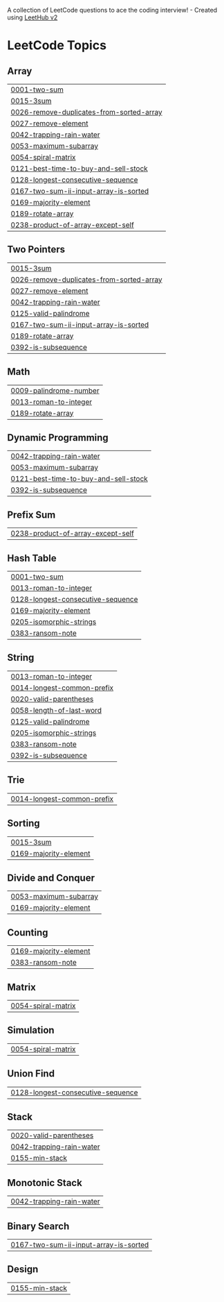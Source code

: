 A collection of LeetCode questions to ace the coding interview! - Created using [LeetHub v2](https://github.com/arunbhardwaj/LeetHub-2.0)
<!---LeetCode Topics Start-->
# LeetCode Topics
## Array
|  |
| ------- |
| [0001-two-sum](https://github.com/VinothKumar-vkv/Leetcode_solutions/tree/master/0001-two-sum) |
| [0015-3sum](https://github.com/VinothKumar-vkv/Leetcode_solutions/tree/master/0015-3sum) |
| [0026-remove-duplicates-from-sorted-array](https://github.com/VinothKumar-vkv/Leetcode_solutions/tree/master/0026-remove-duplicates-from-sorted-array) |
| [0027-remove-element](https://github.com/VinothKumar-vkv/Leetcode_solutions/tree/master/0027-remove-element) |
| [0042-trapping-rain-water](https://github.com/VinothKumar-vkv/Leetcode_solutions/tree/master/0042-trapping-rain-water) |
| [0053-maximum-subarray](https://github.com/VinothKumar-vkv/Leetcode_solutions/tree/master/0053-maximum-subarray) |
| [0054-spiral-matrix](https://github.com/VinothKumar-vkv/Leetcode_solutions/tree/master/0054-spiral-matrix) |
| [0121-best-time-to-buy-and-sell-stock](https://github.com/VinothKumar-vkv/Leetcode_solutions/tree/master/0121-best-time-to-buy-and-sell-stock) |
| [0128-longest-consecutive-sequence](https://github.com/VinothKumar-vkv/Leetcode_solutions/tree/master/0128-longest-consecutive-sequence) |
| [0167-two-sum-ii-input-array-is-sorted](https://github.com/VinothKumar-vkv/Leetcode_solutions/tree/master/0167-two-sum-ii-input-array-is-sorted) |
| [0169-majority-element](https://github.com/VinothKumar-vkv/Leetcode_solutions/tree/master/0169-majority-element) |
| [0189-rotate-array](https://github.com/VinothKumar-vkv/Leetcode_solutions/tree/master/0189-rotate-array) |
| [0238-product-of-array-except-self](https://github.com/VinothKumar-vkv/Leetcode_solutions/tree/master/0238-product-of-array-except-self) |
## Two Pointers
|  |
| ------- |
| [0015-3sum](https://github.com/VinothKumar-vkv/Leetcode_solutions/tree/master/0015-3sum) |
| [0026-remove-duplicates-from-sorted-array](https://github.com/VinothKumar-vkv/Leetcode_solutions/tree/master/0026-remove-duplicates-from-sorted-array) |
| [0027-remove-element](https://github.com/VinothKumar-vkv/Leetcode_solutions/tree/master/0027-remove-element) |
| [0042-trapping-rain-water](https://github.com/VinothKumar-vkv/Leetcode_solutions/tree/master/0042-trapping-rain-water) |
| [0125-valid-palindrome](https://github.com/VinothKumar-vkv/Leetcode_solutions/tree/master/0125-valid-palindrome) |
| [0167-two-sum-ii-input-array-is-sorted](https://github.com/VinothKumar-vkv/Leetcode_solutions/tree/master/0167-two-sum-ii-input-array-is-sorted) |
| [0189-rotate-array](https://github.com/VinothKumar-vkv/Leetcode_solutions/tree/master/0189-rotate-array) |
| [0392-is-subsequence](https://github.com/VinothKumar-vkv/Leetcode_solutions/tree/master/0392-is-subsequence) |
## Math
|  |
| ------- |
| [0009-palindrome-number](https://github.com/VinothKumar-vkv/Leetcode_solutions/tree/master/0009-palindrome-number) |
| [0013-roman-to-integer](https://github.com/VinothKumar-vkv/Leetcode_solutions/tree/master/0013-roman-to-integer) |
| [0189-rotate-array](https://github.com/VinothKumar-vkv/Leetcode_solutions/tree/master/0189-rotate-array) |
## Dynamic Programming
|  |
| ------- |
| [0042-trapping-rain-water](https://github.com/VinothKumar-vkv/Leetcode_solutions/tree/master/0042-trapping-rain-water) |
| [0053-maximum-subarray](https://github.com/VinothKumar-vkv/Leetcode_solutions/tree/master/0053-maximum-subarray) |
| [0121-best-time-to-buy-and-sell-stock](https://github.com/VinothKumar-vkv/Leetcode_solutions/tree/master/0121-best-time-to-buy-and-sell-stock) |
| [0392-is-subsequence](https://github.com/VinothKumar-vkv/Leetcode_solutions/tree/master/0392-is-subsequence) |
## Prefix Sum
|  |
| ------- |
| [0238-product-of-array-except-self](https://github.com/VinothKumar-vkv/Leetcode_solutions/tree/master/0238-product-of-array-except-self) |
## Hash Table
|  |
| ------- |
| [0001-two-sum](https://github.com/VinothKumar-vkv/Leetcode_solutions/tree/master/0001-two-sum) |
| [0013-roman-to-integer](https://github.com/VinothKumar-vkv/Leetcode_solutions/tree/master/0013-roman-to-integer) |
| [0128-longest-consecutive-sequence](https://github.com/VinothKumar-vkv/Leetcode_solutions/tree/master/0128-longest-consecutive-sequence) |
| [0169-majority-element](https://github.com/VinothKumar-vkv/Leetcode_solutions/tree/master/0169-majority-element) |
| [0205-isomorphic-strings](https://github.com/VinothKumar-vkv/Leetcode_solutions/tree/master/0205-isomorphic-strings) |
| [0383-ransom-note](https://github.com/VinothKumar-vkv/Leetcode_solutions/tree/master/0383-ransom-note) |
## String
|  |
| ------- |
| [0013-roman-to-integer](https://github.com/VinothKumar-vkv/Leetcode_solutions/tree/master/0013-roman-to-integer) |
| [0014-longest-common-prefix](https://github.com/VinothKumar-vkv/Leetcode_solutions/tree/master/0014-longest-common-prefix) |
| [0020-valid-parentheses](https://github.com/VinothKumar-vkv/Leetcode_solutions/tree/master/0020-valid-parentheses) |
| [0058-length-of-last-word](https://github.com/VinothKumar-vkv/Leetcode_solutions/tree/master/0058-length-of-last-word) |
| [0125-valid-palindrome](https://github.com/VinothKumar-vkv/Leetcode_solutions/tree/master/0125-valid-palindrome) |
| [0205-isomorphic-strings](https://github.com/VinothKumar-vkv/Leetcode_solutions/tree/master/0205-isomorphic-strings) |
| [0383-ransom-note](https://github.com/VinothKumar-vkv/Leetcode_solutions/tree/master/0383-ransom-note) |
| [0392-is-subsequence](https://github.com/VinothKumar-vkv/Leetcode_solutions/tree/master/0392-is-subsequence) |
## Trie
|  |
| ------- |
| [0014-longest-common-prefix](https://github.com/VinothKumar-vkv/Leetcode_solutions/tree/master/0014-longest-common-prefix) |
## Sorting
|  |
| ------- |
| [0015-3sum](https://github.com/VinothKumar-vkv/Leetcode_solutions/tree/master/0015-3sum) |
| [0169-majority-element](https://github.com/VinothKumar-vkv/Leetcode_solutions/tree/master/0169-majority-element) |
## Divide and Conquer
|  |
| ------- |
| [0053-maximum-subarray](https://github.com/VinothKumar-vkv/Leetcode_solutions/tree/master/0053-maximum-subarray) |
| [0169-majority-element](https://github.com/VinothKumar-vkv/Leetcode_solutions/tree/master/0169-majority-element) |
## Counting
|  |
| ------- |
| [0169-majority-element](https://github.com/VinothKumar-vkv/Leetcode_solutions/tree/master/0169-majority-element) |
| [0383-ransom-note](https://github.com/VinothKumar-vkv/Leetcode_solutions/tree/master/0383-ransom-note) |
## Matrix
|  |
| ------- |
| [0054-spiral-matrix](https://github.com/VinothKumar-vkv/Leetcode_solutions/tree/master/0054-spiral-matrix) |
## Simulation
|  |
| ------- |
| [0054-spiral-matrix](https://github.com/VinothKumar-vkv/Leetcode_solutions/tree/master/0054-spiral-matrix) |
## Union Find
|  |
| ------- |
| [0128-longest-consecutive-sequence](https://github.com/VinothKumar-vkv/Leetcode_solutions/tree/master/0128-longest-consecutive-sequence) |
## Stack
|  |
| ------- |
| [0020-valid-parentheses](https://github.com/VinothKumar-vkv/Leetcode_solutions/tree/master/0020-valid-parentheses) |
| [0042-trapping-rain-water](https://github.com/VinothKumar-vkv/Leetcode_solutions/tree/master/0042-trapping-rain-water) |
| [0155-min-stack](https://github.com/VinothKumar-vkv/Leetcode_solutions/tree/master/0155-min-stack) |
## Monotonic Stack
|  |
| ------- |
| [0042-trapping-rain-water](https://github.com/VinothKumar-vkv/Leetcode_solutions/tree/master/0042-trapping-rain-water) |
## Binary Search
|  |
| ------- |
| [0167-two-sum-ii-input-array-is-sorted](https://github.com/VinothKumar-vkv/Leetcode_solutions/tree/master/0167-two-sum-ii-input-array-is-sorted) |
## Design
|  |
| ------- |
| [0155-min-stack](https://github.com/VinothKumar-vkv/Leetcode_solutions/tree/master/0155-min-stack) |
<!---LeetCode Topics End-->